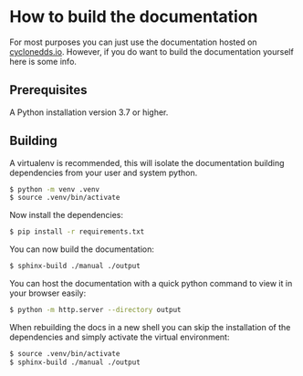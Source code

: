 # How to build the documentation

For most purposes you can just use the documentation hosted on [cyclonedds.io](https://cyclonedds.io). However, if you do want to build the documentation yourself here is some info.

## Prerequisites

A Python installation version 3.7 or higher.

## Building

A virtualenv is recommended, this will isolate the documentation building dependencies from your user and system python.

```sh
$ python -m venv .venv
$ source .venv/bin/activate
```

Now install the dependencies:

```sh
$ pip install -r requirements.txt
```

You can now build the documentation:

```sh
$ sphinx-build ./manual ./output
```

You can host the documentation with a quick python command to view it in your browser easily:

```sh
$ python -m http.server --directory output
```

When rebuilding the docs in a new shell you can skip the installation of the dependencies and simply activate the virtual environment:

```sh
$ source .venv/bin/activate
$ sphinx-build ./manual ./output
```
